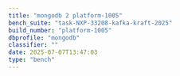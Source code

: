 ```yaml
---
title: "mongodb 2 platform-1005"
bench_suite: "task-NXP-33208-kafka-kraft-2025"
build_number: "platform-1005"
dbprofile: "mongodb"
classifier: ""
date: 2025-07-07T13:47:03
type: "bench"
---
```

